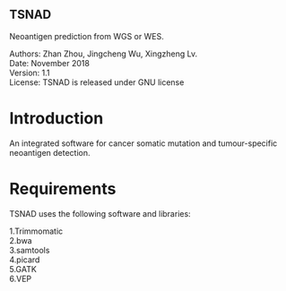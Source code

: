 ## TSNAD
 
 Neoantigen prediction from WGS or WES.    
   
 Authors: Zhan Zhou, Jingcheng Wu, Xingzheng Lv.  
 Date: November 2018  
 Version: 1.1  
 License: TSNAD is released under GNU license  

# Introduction  

An integrated software for cancer somatic mutation and tumour-specific neoantigen detection.  

# Requirements

TSNAD uses the following software and libraries:  
	
  1.Trimmomatic  
  2.bwa  
  3.samtools  
  4.picard  
  5.GATK  
  6.VEP  
